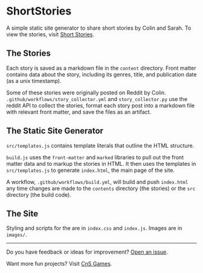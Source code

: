 # ShortStories

A simple static site generator to share short stories by Colin and Sarah. To view the stories, visit [Short Stories](https://skedwards88.github.io/ShortStories/).

## The Stories

Each story is saved as a markdown file in the `content` directory. Front matter contains data about the story, including its genres, title, and publication date (as a unix timestamp).

Some of these stories were originally posted on Reddit by Colin. `.github/workflows/story_collector.yml` and `story_collector.py` use the reddit API to collect the stories, format each story post into a markdown file with relevant front matter, and save the files as an artifact.

## The Static Site Generator

`src/templates.js` contains template literals that outline the HTML structure.

`build.js` uses the `front-matter` and `marked` libraries to pull out the front matter data and to markup the stories in HTML. It then uses the templates in `src/templates.js` to generate `index.html`, the main page of the site.

A workflow, `.github/workflows/build.yml`, will build and push `index.html` any time changes are made to the `contents` directory (the stories) or the `src` directory (the build code).

## The Site

Styling and scripts for the are in `index.css` and `index.js`. Images are in `images/`.

---

Do you have feedback or ideas for improvement? [Open an issue](https://github.com/skedwards88/ShortStories/issues/new).

Want more fun projects? Visit [CnS Games](https://skedwards88.github.io/).

